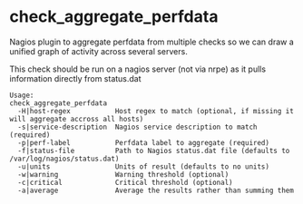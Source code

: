 # check_aggregate_perfdata

Nagios plugin to aggregate perfdata from multiple checks so we can draw a unified graph of activity across several servers.

This check should be run on a nagios server (not via nrpe) as it pulls information directly from status.dat

```
Usage:
check_aggregate_perfdata
  -H|host-regex           Host regex to match (optional, if missing it will aggregate accross all hosts)
  -s|service-description  Nagios service description to match (required)
  -p|perf-label           Perfdata label to aggregate (required)
  -f|status-file          Path to Nagios status.dat file (defaults to /var/log/nagios/status.dat)
  -u|units                Units of result (defaults to no units)
  -w|warning              Warning threshold (optional)
  -c|critical             Critical threshold (optional)
  -a|average              Average the results rather than summing them
```
